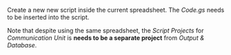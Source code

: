 Create a new new script inside the current spreadsheet. The *Code.gs* needs to be inserted into the script.

Note that despite using the same spreadsheet, the *Script Projects* for *Communication Unit* is **needs to be a separate project** from *Output & Database*.
